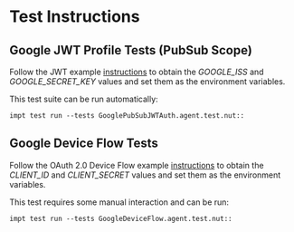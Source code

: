 # Test Instructions #

## Google JWT Profile Tests (PubSub Scope) ##

Follow the JWT example [instructions](examples#jwt-profile-for-oauth-20) to obtain the *GOOGLE_ISS* and *GOOGLE_SECRET_KEY* values and set them as the environment variables. 

This test suite can be run automatically:

```
impt test run --tests GooglePubSubJWTAuth.agent.test.nut::
```

## Google Device Flow Tests ##

Follow the OAuth 2.0 Device Flow example [instructions](examples#oauth-20-device-flow) to obtain the *CLIENT_ID* and *CLIENT_SECRET* values and set them as the environment variables. 

This test requires some manual interaction and can be run:

```
impt test run --tests GoogleDeviceFlow.agent.test.nut::
```
